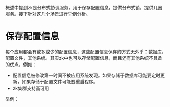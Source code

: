 概述中提到zk是分布式协调服务，用于保存配置信息，提供分布式锁，提供几圈服务。接下针对这几个场景进行举例分析。
# 保存配置信息
每个应用都会有或多或少的配置信息，这些配置信息保存的方式无外乎：数据库，配置文件，其他系统。其实zk中也可以存储配置信息，而且还有其他系统不具备的优点，例如：
- 配置信息被修改第一时间不被应用系统发现。如果存储于数据库可能要定时更新，如果存储于配置文件可能要重启程序。
- zk集群支持高可用

举例：